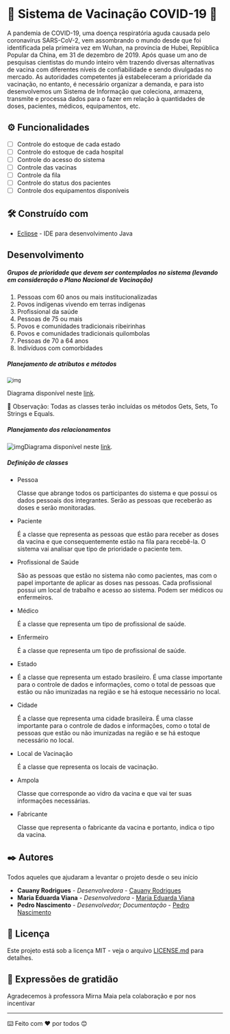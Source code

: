 # :syringe: Sistema de Vacinação COVID-19 🦠

A pandemia de COVID-19, uma doença respiratória aguda causada pelo coronavírus SARS-CoV-2, vem assombrando o mundo desde que foi identificada pela primeira vez em Wuhan, na província de Hubei, República Popular da China, em 31 de dezembro de 2019. Após quase um ano de pesquisas cientistas do mundo inteiro vêm trazendo diversas alternativas de vacina com diferentes níveis de confiabilidade e sendo divulgadas no mercado. As autoridades competentes já estabeleceram a prioridade da vacinação, no entanto, é necessário organizar a demanda, e para isto desenvolvemos um Sistema de Informação que coleciona, armazena, transmite e processa dados para o fazer em relação à quantidades de doses, pacientes, médicos, equipamentos, etc.

## ⚙️ Funcionalidades

- [ ] Controle do estoque de cada estado
- [ ] Controle do estoque de cada hospital
- [ ] Controle do acesso do sistema
- [ ] Controle das vacinas
- [ ] Controle da fila
- [ ] Controle do status dos pacientes
- [ ] Controle dos equipamentos disponíveis

## 🛠️ Construído com

- [Eclipse](https://www.eclipse.org/) - IDE para desenvolvimento Java

## Desenvolvimento

##### Grupos de prioridade que devem ser contemplados no sistema (levando em consideração o Plano Nacional de Vacinação)

1. Pessoas com 60 anos ou mais institucionalizadas
2. Povos indígenas vivendo em terras indígenas
3. Profissional da saúde
4. Pessoas de 75 ou mais
5. Povos e comunidades tradicionais ribeirinhas
6. Povos e comunidades tradicionais quilombolas
7. Pessoas de 70 a 64 anos
8. Indivíduos com comorbidades

##### Planejamento de atributos e métodos

<img src="https://lh5.googleusercontent.com/oNWfDhV6pnXP5Lc-1xbOxOOItxFs3xqe-ElFOgZ1fQxkczp2BhBEGL4AtSYGogfgYSoQ27hVLxoIPChbuZbl6x3K0bxCsEXAgvIPqGgey1Ps6e7I1Sgo36SHFBHXYDvQHfoYGwDb" alt="img" style="zoom: 80%;" />

Diagrama disponível neste [link](https://online.visual-paradigm.com/share.jsp?id=313237383639362d32).

:mag_right: Observação: Todas as classes terão incluídas os métodos Gets, Sets, To Strings e Equals.

##### Planejamento dos relacionamentos

![img](https://lh4.googleusercontent.com/ScQ8JtHLDqvczYQKn7Q6BJFeMkywh7Qd9Sv0R_9_I9QFo-jkdd_lunNP0CjdgI5Dr46ffCVFz6VxX9wanLhPMh7IH1erOpwbFsP2zz_j107_STjN_OGRhsKCRJGB9AJTBb7uvOqE)Diagrama disponível neste [link](https://online.visual-paradigm.com/share.jsp?id=313237383639362d32).

##### Definição de classes

- Pessoa

  Classe que abrange todos os participantes do sistema e que possui os dados pessoais dos integrantes. Serão as pessoas que receberão as doses e serão monitoradas.

- Paciente

  É a classe que representa as pessoas que estão para receber as doses da vacina e que consequentemente estão na fila para recebê-la. O sistema vai analisar que tipo de prioridade o paciente tem.

- Profissional de Saúde

  São as pessoas que estão no sistema não como pacientes, mas com o papel importante de aplicar as doses nas pessoas. Cada profissional possui um local de trabalho e acesso ao sistema. Podem ser médicos ou enfermeiros.

- Médico

  É a classe que representa um tipo de profissional de saúde.

- Enfermeiro

  É a classe que representa um tipo de profissional de saúde.

- Estado
- É a classe que representa um estado brasileiro. É uma classe importante para o controle de dados e informações, como o total de pessoas que estão ou não imunizadas na região e se há estoque necessário no local.

- Cidade

  É a classe que representa uma cidade brasileira. É uma classe importante para o controle de dados e informações, como o total de pessoas que estão ou não imunizadas na região e se há estoque necessário no local.

- Local de Vacinação

  É a classe que representa os locais de vacinação.

- Ampola

  Classe que corresponde ao vidro da vacina e que vai ter suas informações necessárias.

- Fabricante

  Classe que representa o fabricante da vacina e portanto, indica o tipo da vacina.

## ✒️ Autores

Todos aqueles que ajudaram a levantar o projeto desde o seu início

- **Cauany Rodrigues** - *Desenvolvedora* - [Cauany Rodrigues](https://github.com/CauanyRodrigues01)
- **Maria Eduarda Viana** - *Desenvolvedora* - [Maria Eduarda Viana]()
- **Pedro Nascimento** - *Desenvolvedor; Documentação* - [Pedro Nascimento](https://github.com/m1thrandirr)

## 📄 Licença

Este projeto está sob a licença MIT - veja o arquivo [LICENSE.md](https://github.com/CauanyRodrigues01/Sistema-de-vacinacao-COVID-19/blob/main/LICENSE) para detalhes.

## 🎁 Expressões de gratidão

Agradecemos à professora Mirna Maia pela colaboração e por nos incentivar

------

⌨️  Feito com ❤️ por todos 😊



